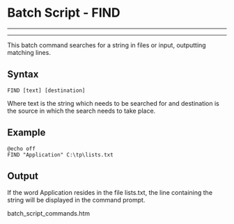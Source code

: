 # Batch Script - FIND

---



---

This batch command searches for a string in files or input, outputting matching lines.

## Syntax

```
FIND [text] [destination]
```

Where text is the string which needs to be searched for and destination is the source in which the search needs to take place.

## Example

```
@echo off 
FIND "Application" C:\tp\lists.txt
```

## Output

If the word Application resides in the file lists.txt, the line containing the string will be displayed in the command prompt.

batch\_script\_commands.htm

